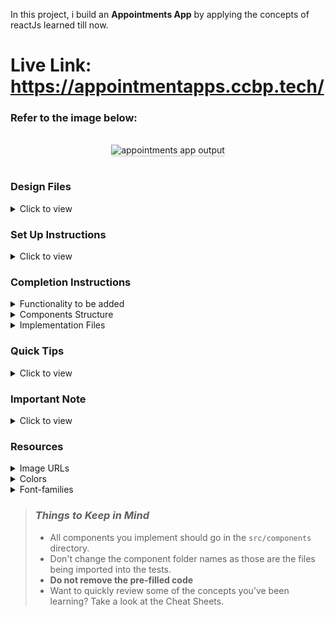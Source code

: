 In this project, i build an **Appointments App** by applying the concepts of reactJs learned till now.

# Live  Link: https://appointmentapps.ccbp.tech/

### Refer to the image below:

<br/>
<div style="text-align: center;">
    <img src="https://assets.ccbp.in/frontend/content/react-js/appointments-app-output.gif" alt="appointments app output" style="max-width:70%;box-shadow:0 2.8px 2.2px rgba(0, 0, 0, 0.12)">
</div>
<br/>

### Design Files

<details>
<summary>Click to view</summary>

- [Extra Small (Size < 576px) and Small (Size >= 576px)](https://assets.ccbp.in/frontend/content/react-js/appointments-app-sm-output-v2.png)
- [Medium (Size >= 768px), Large (Size >= 992px) and Extra Large (Size >= 1200px)](https://assets.ccbp.in/frontend/content/react-js/appointments-app-lg-output.png)

</details>

### Set Up Instructions

<details>
<summary>Click to view</summary>

- Download dependencies by running `npm install`
- Start up the app using `npm start`
</details>

### Completion Instructions

<details>
<summary>Functionality to be added</summary>
<br/>

The app must have the following functionalities

- Initially, the list of appointments should be empty and the title input and date input should be empty
- When non-empty values are provided for title and date and the **Add** button is clicked,
  - A new appointment should be added to the list of appointments
  - The value inside the input elements for title and date should be updated to their initial values
- When the **Star** on an appointment is clicked, the appointment should be starred
- The status of the **Starred** filter is updated by clicking on it
- When the **Starred** filter is active, all the starred appointments should be filtered and displayed
- When the **Starred** filter is inactive, the list of all appointments should be displayed
</details>

<details>
<summary>Components Structure</summary>

<br/>
<div style="text-align: center;">
    <img src="https://assets.ccbp.in/frontend/content/react-js/appointments-app-component-breakdown-structure.png" alt="component structure" style="max-width:100%;box-shadow:0 2.8px 2.2px rgba(0, 0, 0, 0.12)">
</div>
<br/>

</details>

<details>
<summary>Implementation Files</summary>
<br/>

Use these files to complete the implementation:

- `src/components/Appointments/index.js`
- `src/components/Appointments/index.css`
- `src/components/AppointmentItem/index.js`
- `src/components/AppointmentItem/index.css`
</details>

### Quick Tips

<details>
<summary>Click to view</summary>
<br>

- The HTML input element with the type `date` is designed for the user to select the date from a date picker

  ```jsx
  <input type="date" />
  ```

- The `format` function in the date-fns package can be used to get the formatted date string in the given format

  ```jsx
  import {format} from 'date-fns'

  console.log(format(new Date(2021, 19, 07), 'dd MMMM yyyy, EEEE')) // 19 July 2021, Monday
  ```

</details>

### Important Note

<details>
<summary>Click to view</summary>

<br/>

**The following instructions are required for the tests to pass**

- For the `format` function, pass the format string `dd MMMM yyyy, EEEE` as the second argument
- The star button in each appointment should have the testid as **star**
- The star image in each appointment should have alt as **star**

</details>

### Resources

<details>
<summary>Image URLs</summary>

- [https://assets.ccbp.in/frontend/react-js/appointments-app/appointments-img.png](https://assets.ccbp.in/frontend/react-js/appointments-app/appointments-img.png) alt should be **appointments**
- [https://assets.ccbp.in/frontend/react-js/appointments-app/star-img.png](https://assets.ccbp.in/frontend/react-js/appointments-app/star-img.png)
- [https://assets.ccbp.in/frontend/react-js/appointments-app/filled-star-img.png](https://assets.ccbp.in/frontend/react-js/appointments-app/filled-star-img.png)

</details>

<details>
<summary>Colors</summary>

<br/>

<div style="background-color: #9796f0; width: 150px; padding: 10px; color: black">Hex: #9796f0</div>
<div style="background-color: #fbc7d4; width: 150px; padding: 10px; color: black">Hex: #fbc7d4</div>
<div style="background-color: #ffffff; width: 150px; padding: 10px; color: black">Hex: #ffffff</div>
<div style="background-color: #171f46; width: 150px; padding: 10px; color: white">Hex: #171f46</div>
<div style="background-color: #8b5cf6; width: 150px; padding: 10px; color: black">Hex: #8b5cf6</div>
<div style="background-color: #b5b7c4; width: 150px; padding: 10px; color: black">Hex: #b5b7c4</div>
<div style="background-color: #9897f0; width: 150px; padding: 10px; color: black">Hex: #9897f0</div>

</details>

<details>
<summary>Font-families</summary>

- Roboto

</details>

> ### _Things to Keep in Mind_
>
> - All components you implement should go in the `src/components` directory.
> - Don't change the component folder names as those are the files being imported into the tests.
> - **Do not remove the pre-filled code**
> - Want to quickly review some of the concepts you’ve been learning? Take a look at the Cheat Sheets.
